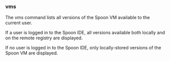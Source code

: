 ### vms

The vms command lists all versions of the Spoon VM available to the current user. 

If a user is logged in to the Spoon IDE, all versions available both locally and on the remote registry are displayed. 

If no user is logged in to the Spoon IDE, only locally-stored versions of the Spoon VM are displayed. 